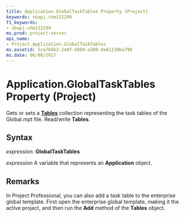 ```yaml
---
title: Application.GlobalTaskTables Property (Project)
keywords: vbapj.chm132299
f1_keywords:
- vbapj.chm132299
ms.prod: project-server
api_name:
- Project.Application.GlobalTaskTables
ms.assetid: 5ca768b2-2e0f-6889-a300-8e81130ba798
ms.date: 06/08/2017
---
```



# Application.GlobalTaskTables Property (Project)

Gets or sets a  **[Tables](Project.Table.md)** collection representing the task tables of the Global.mpt file. Read/write **Tables**.


## Syntax

 _expression_. **GlobalTaskTables**

 _expression_ A variable that represents an **Application** object.


## Remarks

 In Project Professional, you can also add a task table to the enterprise global template. First open the enterprise global template, making it the active project, and then run the **Add** method of the **Tables** object.


